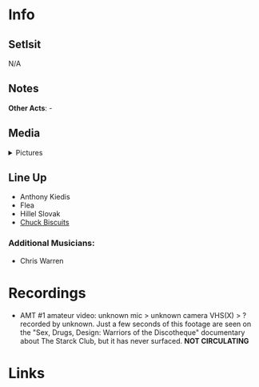 # Info

## Setlsit

N/A

## Notes

**Other Acts**: -

## Media 

<details>
  <summary>Pictures</summary>
  <img alt="Flyer" title="Flyer" src="19860523f.jpg" height="200" />
  <img alt="Clipping" title="Clipping" src="19860523a.jpg" height="200" />
</details>

## Line Up

* Anthony Kiedis
* Flea
* Hillel Slovak
* [Chuck Biscuits](https://en.wikipedia.org/wiki/Chuck_Biscuits)

### Additional Musicians:
* Chris Warren

# Recordings

* AMT #1 amateur video: unknown mic > unknown camera VHS(X) > ? recorded by unknown. Just a few seconds of this footage are seen on the "Sex, Drugs, Design: Warriors of the Discotheque" documentary about The Starck Club, but it has never surfaced. **NOT CIRCULATING**

# Links

